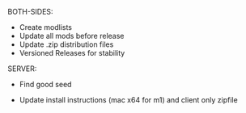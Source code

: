BOTH-SIDES:
- Create modlists
- Update all mods before release
- Update .zip distribution files
- Versioned Releases for stability

SERVER:
- Find good seed

- Update install instructions (mac x64 for m1) and client only zipfile
